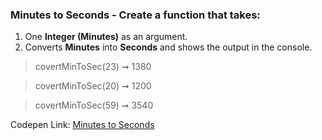 ### Minutes to Seconds - Create a function that takes: 

1. One **Integer (Minutes)** as an argument. 
1. Converts **Minutes** into **Seconds** and shows the output in the console.

> covertMinToSec(23) ➞ 1380 

> covertMinToSec(20) ➞ 1200

> covertMinToSec(59) ➞ 3540

Codepen Link: [Minutes to Seconds](https://codepen.io/naveencoder/pen/VwweeNW?editors=0012)